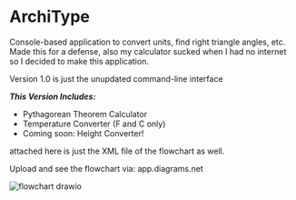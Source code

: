 # ArchiType
Console-based application to convert units, find right triangle angles, etc. Made this for a defense, also my calculator sucked when I had no internet so I decided to make this application.


Version 1.0 is just the unupdated command-line interface


***This Version Includes:***
*  Pythagorean Theorem Calculator
*  Temperature Converter (F and C only)
*  Coming soon: Height Converter!


attached here is just the XML file of the flowchart as well.

Upload and see the flowchart via:
app.diagrams.net

![flowchart drawio](https://user-images.githubusercontent.com/83963273/224770331-1ba59d53-0ca7-4c3e-8104-32b3b23b9c37.png)
